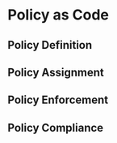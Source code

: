 # Policy as Code

## Policy Definition

## Policy Assignment

## Policy Enforcement

## Policy Compliance
